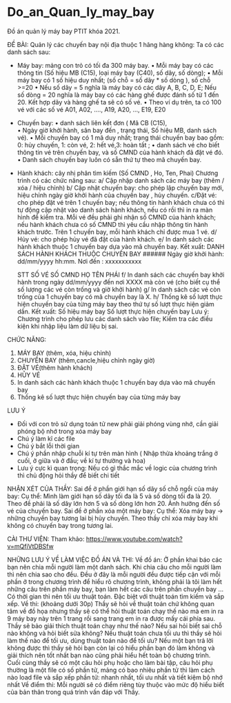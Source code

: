 # Do_an_Quan_ly_may_bay
Đồ án quản lý máy bay PTIT khóa 2021.

ĐỀ BÀI:
Quản lý các chuyến bay nội địa thuộc 1 hãng hàng không:
Ta có các danh sách sau:
- Máy bay: mảng con trỏ có tối đa 300 máy bay. 
•	Mỗi máy bay có các thông tin (Số hiệu MB (C15), loại máy bay (C40), số dãy, số dòng); 
•	Mỗi máy bay có 1 số hiệu duy nhất; (số chỗ = số dãy * số dòng ), số chỗ >=20
•	Nếu số dãy = 5 nghĩa là máy bay có các dãy A, B, C, D, E; Nếu số dòng = 20 nghĩa là máy bay có các hàng ghế được đánh số từ 1 đến 20. Kết hợp dãy và hàng ghế ta sẽ có số vé.
•	Theo ví dụ trên, ta có 100 vé với các số vé A01, A02, ...., A19, A20, …, E19, E20
- Chuyến bay: 
•	danh sách liên kết đơn ( Mã CB (C15),  
•	Ngày giờ khởi hành, sân bay đến , trạng thái, Số hiệu MB, danh sách vé). 
•	Mỗi chuyến bay có 1 mã duy nhất; trạng thái chuyến bay bao gồm: 0: hủy chuyến, 1: còn vé, 2: hết vé,3: hoàn tất ; 
•	danh sách vé cho biết thông tin vé trên chuyến bay, và số CMND của hành khách đã đặt vé đó.  
•	Danh sách chuyến bay luôn có sẵn thứ tự theo mã chuyến bay.
- Hành khách: cây nhị phân tìm kiếm (Số CMND , Ho, Ten,  Phai)
Chương trình có các chức năng sau: 
a/ Cập nhập danh sách các máy bay (thêm / xóa / hiệu chỉnh)
b/ Cập nhật chuyến bay: cho phép lập chuyến bay mới, hiệu chỉnh ngày giờ khởi hành của chuyến bay , hủy chuyến.
c/Đặt vé: cho phép đặt vé trên 1 chuyến bay; nếu thông tin hành khách chưa có thì tự động cập nhật vào danh sách hành khách, nếu có rồi thì in ra màn hình để kiểm tra. Mỗi vé đều phải ghi nhận số CMND của hành khách; nếu hành khách chưa có số CMND thì yêu cầu nhập thông tin hành khách trước. Trên 1 chuyến bay, mỗi hành khách chỉ được mua 1 vé.
d/ Hủy vé: cho phép hủy vé đã đặt của hành khách.
e/ In danh sách các hành khách thuộc 1 chuyến bay dựa vào mã chuyến bay. Kết xuất:
DANH SÁCH HÀNH KHÁCH THUỘC CHUYẾN BAY ######
Ngày giờ khởi hành: dd/mm/yyyy hh:mm.  Nơi đến : xxxxxxxxxxx

	STT	SỐ VÉ		SỐ CMND	HỌ TÊN	PHÁI
f/ In danh sách các chuyến bay khởi hành trong  ngày dd/mm/yyyy đến nơi XXXX mà còn vé (cho biết cụ thể số lượng các vé còn trống và giờ khởi hành)
g/ In danh sách các vé còn trống của 1 chuyến bay có mã chuyến bay là X. 
h/ Thống kê số lượt thực hiện chuyến bay của từng máy bay theo thứ tự  số lượt thực hiện giảm dần. Kết xuất:
	Số hiệu máy bay		Số lượt thực hiện chuyến bay
Lưu ý: Chương trình cho phép lưu các danh sách vào file; Kiểm tra các điều kiện khi nhập liệu làm dữ liệu bị sai. 

CHỨC NĂNG:
1. MÁY BAY (thêm, xóa, hiệu chỉnh)
2. CHUYẾN BAY (thêm,cancle,hiệu chỉnh ngày giờ)
3. ĐẶT VÉ(thêm hành khách)
4. HỦY VÉ
5. In danh sách các hành khách thuộc 1 chuyến bay dựa vào mã chuyến bay
6. Thống kê số lượt thực hiện chuyến bay của từng máy bay

LƯU Ý
-	Đối với con trỏ sử dụng toán tử new phải giải phóng vùng nhớ, cần giải phóng bộ nhớ trong xóa máy bay
-	Chú ý làm kĩ các file
-	Chú ý bắt lỗi thời gian
-	Chú ý phần nhập chuỗi kí tự trên màn hình ( Nhập thừa khoảng trắng ở cuối, ở giữa và ở đầu; về kí tự thường và hoa)
-	Lưu ý cực kì quan trọng: Nếu có gì thắc mắc về logic của chương trình thì chủ động hỏi thầy để biết chi tiết

NHẬN XÉT CỦA THẦY: 
Sai đề ở phần giới hạn số dãy số chỗ ngồi của máy bay:
Cụ thể: Mình làm giới hạn số dãy tối đa là 5 và số dòng tối đa là 20. Theo đề phải là số dãy lớn hơn 5 và số dòng lớn hơn 20. Ảnh hưởng đến số vé của chuyến bay.
Sai đề ở phần xóa một máy bay:
Cụ thể: Xóa máy bay -> những chuyến bay tương lai bị hủy chuyến. Theo thầy chỉ xóa máy bay khi không có chuyến bay trong tương lai.

CÀI THƯ VIỆN:
Tham khảo: https://www.youtube.com/watch?v=mQfiVtDBSfw

NHỮNG LƯU Ý VỀ LÀM VIỆC ĐỒ ÁN VÀ THI:
Về đồ án:
Ở phần khai báo các bạn nên chia mỗi người làm một danh sách.
Khi chia câu cho mỗi người làm thì nên chia sao cho đều. Đều ở đây là mỗi người đều được tiếp cận với mỗi phần ở trong chương trình để hiểu rõ chương trình, không phải là tôi làm hết những câu trên phần máy bay, bạn làm hết các câu trên phần chuyến bay …
Có thời gian thì nên tối ưu thuật toán. Đặc biệt với thuật toán tìm kiếm và sắp xếp.
Về thi: (khoảng dưới 30p)
Thầy sẽ hỏi về thuật toán chứ không quan tâm về đồ họa nhưng thầy sẽ có thể hỏi thuật toán chạy thế nào mà em in ra 9 máy bay này trên 1 trang rồi sang trang em in ra được mấy cái phía sau.
Thầy sẽ bảo giải thích thuật toán chạy như thế nào? Nếu sai hỏi biết sai chỗ nào không và hỏi biết sửa không? Nếu thuật toán chưa tối ưu thì thầy sẽ hỏi làm thế nào để tối ưu, dùng thuật toán nào để tối ưu?
Nếu một bạn trả lời không được thì thầy sẽ hỏi bạn còn lại có hiểu phần bạn đó làm không và giải thích nên tốt nhất bạn nào cũng phải hiểu hết toàn bộ chương trình.
Cuối cùng thầy sẽ có một câu hỏi phụ hoặc cho làm bài tập, câu hỏi phụ thường là một file có số phần tử, mảng có bao nhiêu phần tử thì làm cách nào load file và sắp xếp phần tử:  nhanh nhất, tối ưu nhất và tiết kiệm bộ nhớ nhất
Về điểm thi:
Mỗi người sẽ có điểm riêng tùy thuộc vào mức độ hiểu biết của bản thân trong quá trình vấn đáp với Thầy.
